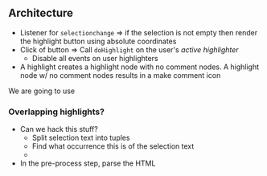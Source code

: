 ## Architecture

- Listener for `selectionchange` => if the selection is not empty then render the highlight button using absolute coordinates
- Click of button => Call `doHighlight` on the user's _active highlighter_
  - Disable all events on user highlighters
- A highlight creates a highlight node with no comment nodes. A highlight node w/ no comment nodes results in a make comment icon

We are going to use

### Overlapping highlights?

- Can we hack this stuff?
  - Split selection text into tuples
  - Find what occurrence this is of the selection text
  -
- In the pre-process step, parse the HTML
